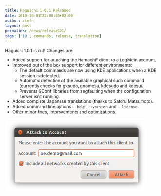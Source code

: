 ```yaml
---
title: Haguichi 1.0.1 Released
date: 2010-10-01T22:00:05+02:00
author: ztefn
layout: post
permalink: /news/release101/
tags: ['10', commands, release, translation]
---
```

Haguichi 1.0.1 is out! Changes are:

  * Added support for attaching the Hamachi² client to a LogMeIn account.
  * Improved out of the box support for different environments: 
      * The default commands are now using KDE applications when a KDE session is detected.
      * Automatic detection of the available graphical sudo command (currently checks for gksudo, gnomesu, kdesudo and kdesu).
      * Prevents GConf libraries from segfaulting when the configuration server isn&#8217;t running.
  * Added complete Japanese translations (thanks to Satoru Matsumoto).
  * Added command line options `--help`, `--version` and `--license`.
  * Other minor fixes, improvements and optimizations.

<img src="/resources/101-attach-dialog.png" alt="Attach to Account Dialog" width="467" height="241" class="aligncenter" />

